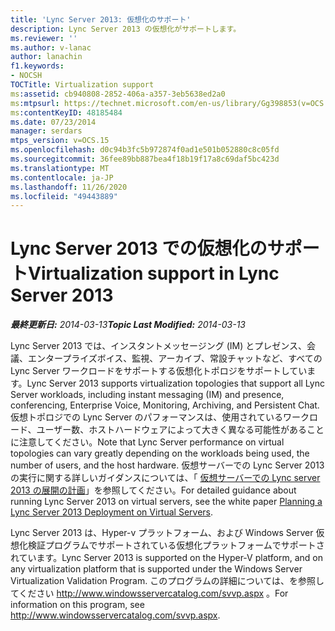 ```yaml
---
title: 'Lync Server 2013: 仮想化のサポート'
description: Lync Server 2013 の仮想化がサポートします。
ms.reviewer: ''
ms.author: v-lanac
author: lanachin
f1.keywords:
- NOCSH
TOCTitle: Virtualization support
ms:assetid: cb940808-2852-406a-a357-3eb5638ed2a0
ms:mtpsurl: https://technet.microsoft.com/en-us/library/Gg398853(v=OCS.15)
ms:contentKeyID: 48185484
ms.date: 07/23/2014
manager: serdars
mtps_version: v=OCS.15
ms.openlocfilehash: d0c94b3fc5b972874f0ad1e501b052880c8c05fd
ms.sourcegitcommit: 36fee89bb887bea4f18b19f17a8c69daf5bc423d
ms.translationtype: MT
ms.contentlocale: ja-JP
ms.lasthandoff: 11/26/2020
ms.locfileid: "49443889"
---
```

# <a name="virtualization-support-in-lync-server-2013"></a><span data-ttu-id="e08c4-103">Lync Server 2013 での仮想化のサポート</span><span class="sxs-lookup"><span data-stu-id="e08c4-103">Virtualization support in Lync Server 2013</span></span>

<div data-xmlns="http://www.w3.org/1999/xhtml">

<div class="topic" data-xmlns="http://www.w3.org/1999/xhtml" data-msxsl="urn:schemas-microsoft-com:xslt" data-cs="https://msdn.microsoft.com/">

<div data-asp="https://msdn2.microsoft.com/asp">



</div>

<div id="mainSection">

<div id="mainBody"><span data-ttu-id="e08c4-104">

<span> </span></span><span class="sxs-lookup"><span data-stu-id="e08c4-104">

<span> </span></span></span>

<span data-ttu-id="e08c4-105">_**最終更新日:** 2014-03-13_</span><span class="sxs-lookup"><span data-stu-id="e08c4-105">_**Topic Last Modified:** 2014-03-13_</span></span>

<span data-ttu-id="e08c4-106">Lync Server 2013 では、インスタントメッセージング (IM) とプレゼンス、会議、エンタープライズボイス、監視、アーカイブ、常設チャットなど、すべての Lync Server ワークロードをサポートする仮想化トポロジをサポートしています。</span><span class="sxs-lookup"><span data-stu-id="e08c4-106">Lync Server 2013 supports virtualization topologies that support all Lync Server workloads, including instant messaging (IM) and presence, conferencing, Enterprise Voice, Monitoring, Archiving, and Persistent Chat.</span></span> <span data-ttu-id="e08c4-107">仮想トポロジでの Lync Server のパフォーマンスは、使用されているワークロード、ユーザー数、ホストハードウェアによって大きく異なる可能性があることに注意してください。</span><span class="sxs-lookup"><span data-stu-id="e08c4-107">Note that Lync Server performance on virtual topologies can vary greatly depending on the workloads being used, the number of users, and the host hardware.</span></span> <span data-ttu-id="e08c4-108">仮想サーバーでの Lync Server 2013 の実行に関する詳しいガイダンスについては、「 [仮想サーバーでの Lync server 2013 の展開の計画](https://www.microsoft.com/download/details.aspx?id=41936)」を参照してください。</span><span class="sxs-lookup"><span data-stu-id="e08c4-108">For detailed guidance about running Lync Server 2013 on virtual servers, see the white paper [Planning a Lync Server 2013 Deployment on Virtual Servers](https://www.microsoft.com/download/details.aspx?id=41936).</span></span>

<span data-ttu-id="e08c4-109">Lync Server 2013 は、Hyper-v プラットフォーム、および Windows Server 仮想化検証プログラムでサポートされている仮想化プラットフォームでサポートされています。</span><span class="sxs-lookup"><span data-stu-id="e08c4-109">Lync Server 2013 is supported on the Hyper-V platform, and on any virtualization platform that is supported under the Windows Server Virtualization Validation Program.</span></span> <span data-ttu-id="e08c4-110">このプログラムの詳細については、を参照してください <http://www.windowsservercatalog.com/svvp.aspx> 。</span><span class="sxs-lookup"><span data-stu-id="e08c4-110">For information on this program, see <http://www.windowsservercatalog.com/svvp.aspx>.</span></span>

<span data-ttu-id="e08c4-111"></div>

<span> </span>

</div>

</div>

</span><span class="sxs-lookup"><span data-stu-id="e08c4-111"></div>

<span> </span>

</div>

</div>

</span></span></div>

